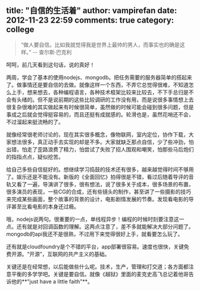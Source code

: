 title: "自信的生活着"
author: vampirefan
date: 2012-11-23 22:59
comments: true
category: college
--------------------


>“做人要自信。比如我就觉得我是世界上最帅的男人，而事实也的确是这样。”  -- 查尔斯·巴克利

呵呵，前几天看到这句话，说的真好！

<!-- more -->

两周，学会了基本的使用nodejs、mongodb。把任务需要的服务器简单的搭起来了。做事情还是要自信的去做。就像这样一个东西，不弄它总觉得很难，不知道怎么上手，想来想去，各种编程语言，各种技术框架比较来比较去，不下手总归是不会有头绪的。但不是说前期的这些比较调研的工作没有用，而是说很多事情想上去很复杂很难的其实做起来有时候很简单，虽然做的时候可能会碰到很多问题，但是事成之后就会觉得挺容易的，而且还挺有成就感的。轮滑也是，虽然花哨还不会，不过溜起来挺流畅的了。

就像经常很老师讨论的，现在其实很多概念，像物联网，室内定位，协作下载，大家想法很多，真正动手去实现的却是不多。大家就缺乏那点自信，少了些冲劲，怕出错，怕走了歪路浪费了精力，怕尝试了失败了招人围观和嘲笑，怕那些马后炮们的指指点点，疑似挖苦。

给自己多些自信挺好的。想继续学习捣鼓的技术还有很多，越来越觉得时间不够用了。娱乐还是不能没有。新版的《全面回忆》拍得很是不错，看过后随着导评的音轨又看了一遍，导演讲了很多，很有想法，说了很多关于成本，很多场景的布置，很多演员的表现，一些CG的合成，还有些镜头的制作，甚至讲了一些摄影的技巧来完成某些画面，整个故事的背景的设计，电影剧情发展的节奏。发现看电影的导评甚至比看电影的本身还过瘾。

哦，nodejs说两句。很重要的一点，单线程异步！编程的时候时刻要注意这一点。还有就是对回调函数的理解。这两点注意了，差不多就能解决大部分问题了。mongodb的api我还不是很熟，不过用下来觉得很好上手，就看要怎么玩了。

还有就是cloudfoundry是个不错的平台，app部署很容易。速度也很快，关键免费开源。“开源”，互联网的共产主义的基础。

关键还是在经常想，以后能做些什么呢。技术，生产，管理和打交道；各方面都注意平衡的多学学吧。关键是要自信。就像《越狱》里面的麦克史高飞总记着他哥告诉他的**"just have a little faith"**。